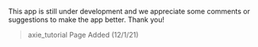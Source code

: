 This app is still under development and we appreciate some comments or suggestions to make the app better.
Thank you!
 >axie_tutorial Page Added (12/1/21)